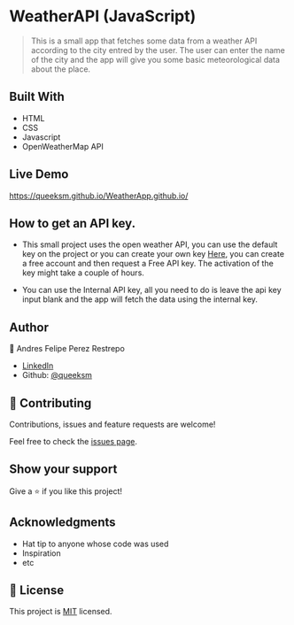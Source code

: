 # WeatherAPI (JavaScript)

> This is a small app that fetches some data from a weather API according to the city entred by the user.
> The user can enter the name of the city and the app will give you some basic meteorological data about the place.

## Built With

- HTML
- CSS
- Javascript
- OpenWeatherMap API

## Live Demo
  https://queeksm.github.io/WeatherApp.github.io/


## How to get an API key.

- This small project uses the open weather API, you can use the default key on the project or you can create your own key [Here](https://openweathermap.org/api), you can create a free account and then request a Free API key. The activation of the key might take a couple of hours.


- You can use the Internal API key, all you need to do is leave the api key input blank and the app will fetch the data using the internal key.


## Author

👤 Andres Felipe Perez Restrepo

- [LinkedIn](https://www.linkedin.com/in/andres-felipe-perez-restrepo/)
-  Github: [@queeksm](https://github.com/queeksm)


## 🤝 Contributing

Contributions, issues and feature requests are welcome!

Feel free to check the [issues page](issues/).

## Show your support

Give a ⭐️ if you like this project!

## Acknowledgments

- Hat tip to anyone whose code was used
- Inspiration
- etc

## 📝 License

This project is [MIT](lic.url) licensed.



